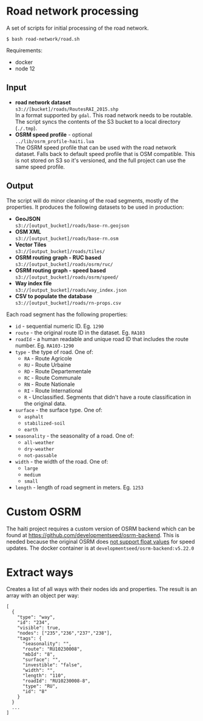 # Road network processing
A set of scripts for initial processing of the road network.

```
$ bash road-network/road.sh
```

Requirements:

* docker
* node 12

## Input

* **road network dataset**  
`s3://[bucket]/roads/RoutesRAI_2015.shp`  
In a format supported by `gdal`. This road network needs to be routable.  
The script syncs the contents of the S3 bucket to a local directory (`./.tmp`).
* **OSRM speed profile** - optional  
`../lib/osrm_profile-haiti.lua`  
The OSRM speed profile that can be used with the road network dataset. Falls back to default speed profile that is OSM compatible. This is not stored on S3 so it's versioned, and the full project can use the same speed profile.

## Output
The script will do minor cleaning of the road segments, mostly of the properties. It produces the following datasets to be used in production:

* **GeoJSON**  
`s3://[output_bucket]/roads/base-rn.geojson`
* **OSM XML**  
`s3://[output_bucket]/roads/base-rn.osm`
* **Vector Tiles**  
`s3://[output_bucket]/roads/tiles/`
* **OSRM routing graph - RUC based**  
`s3://[output_bucket]/roads/osrm/ruc/`
* **OSRM routing graph - speed based**  
`s3://[output_bucket]/roads/osrm/speed/`
* **Way index file**  
`s3://[output_bucket]/roads/way_index.json`
* **CSV to populate the database**  
`s3://[output_bucket]/roads/rn-props.csv`

Each road segment has the following properties:

- `id` - sequential numeric ID. Eg. `1290`
- `route` - the original route ID in the dataset. Eg. `RA103`
- `roadId` - a human readable and unique road ID that includes the route number. Eg. `RA103-1290`
- `type` - the type of road. One of:
  - `RA` - Route Agricole
  - `RU` - Route Urbaine
  - `RD` - Route Departementale
  - `RC` - Route Communale
  - `RN` - Route Nationale
  - `RI` - Route International
  - `R` - Unclassified. Segments that didn't have a route classification in the original data.
- `surface` - the surface type. One of:
  - `asphalt`
  - `stabilized-soil`
  - `earth`
- `seasonality` - the seasonality of a road. One of:
  - `all-weather`
  - `dry-weather`
  - `not-passable`
- `width` - the width of the road. One of:
  - `large`
  - `medium`
  - `small`
- `length` - length of road segment in meters. Eg. `1253`

# Custom OSRM
The haiti project requires a custom version of OSRM backend which can be found at https://github.com/developmentseed/osrm-backend.
This is needed because the original OSRM does [not support float values](https://github.com/Project-OSRM/osrm-backend/issues/5079) for speed updates.
The docker container is at `developmentseed/osrm-backend:v5.22.0`

# Extract ways
Creates a list of all ways with their nodes ids and properties.
The result is an array with an object per way:

```
[
  {
    "type": "way",
    "id": "234",
    "visible": true,
    "nodes": ["235","236","237","238"],
    "tags": {
      "seasonality": "",
      "route": "RU10230008",
      "mbId": "8",
      "surface": "",
      "investible": "false",
      "width": "",
      "length": "110",
      "roadId": "RU10230008-8",
      "type": "RU",
      "id": "8"
    }
  }
  ...
]
```